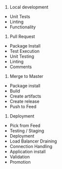 1. Local development

* Unit Tests
* Linting
* Functionality

1. Pull Request

* Package Install
* Test Execution
* Unit Testing
* Linting
* Comments

1. Merge to Master

* Package install
* Build
* Create artifacts
* Create release
* Push to Feed

1. Deployment

* Pick from Feed
* Testing / Staging
* Deployment
* Load Balancer Draining
* Connection Handling
* Application install
* Validation
* Promotion
